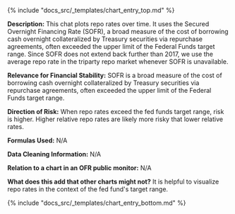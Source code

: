 {% include "docs_src/_templates/chart_entry_top.md" %}

**Description:** This chat plots repo rates over time. It uses the Secured Overnight Financing Rate (SOFR), a broad measure of the cost of borrowing cash overnight collateralized by Treasury securities via repurchase agreements, often exceeded the upper limit of the Federal Funds target range. Since SOFR does not extend back further than 2017, we use the average repo rate in the triparty repo market whenever SOFR is unavailable.

**Relevance for Financial Stability:** SOFR is a broad measure of the cost of borrowing cash overnight collateralized by Treasury securities via repurchase agreements, often exceeded the upper limit of the Federal Funds target range.

**Direction of Risk:** When repo rates exceed the fed funds target range, risk is higher. Higher relative repo rates are likely more risky that lower relative rates.

**Formulas Used:** N/A

**Data Cleaning Information:** N/A

**Relation to a chart in an OFR public monitor:** N/A

**What does this add that other charts might not?** It is helpful to visualize repo rates in the context of the fed fund's target range.



{% include "docs_src/_templates/chart_entry_bottom.md" %}